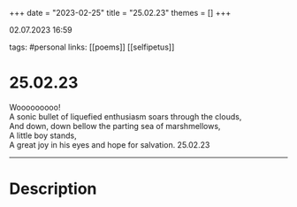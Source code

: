+++
date = "2023-02-25"
title = "25.02.23"
themes = []
+++

02.07.2023 16:59

tags: #personal
links: [[poems]] [[selfipetus]]

# 25.02.23
Wooooooooo!  
A sonic bullet of liquefied enthusiasm soars through the clouds,  
And down, down bellow the parting sea of marshmellows,  
A little boy stands,  
A great joy in his eyes and hope for salvation.
25.02.23

---
# Description

